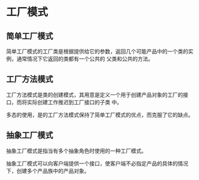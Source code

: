 # 工厂模式
## 简单工厂模式
简单工厂模式的工厂类是根据提供给它的参数，返回几个可能产品中的一个类的实例，通常情况下它返回的类都有一个公共的
父类和公共的方法。

## 工厂方法模式
工厂方法模式是类的创建模式，其用意是定义一个用于创建产品对象的工厂的接口，而将实际创建工作推迟到工厂接口的子类
中。

多态的使用，是的工厂方法模式保持了简单工厂模式的优点，而克服了它的缺点。

## 抽象工厂模式
抽象工厂模式是指当有多个抽象角色时使用的一种工厂模式。

抽象工厂模式可以向客户端提供一个接口，使客户端不必指定产品的具体的情况下，创建多个产品族中的产品对象。